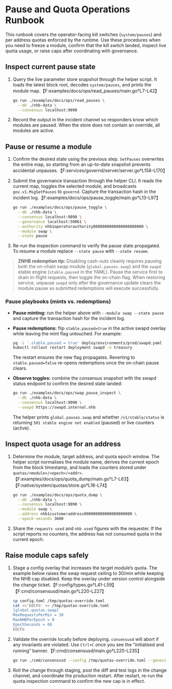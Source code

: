 # Pause and Quota Operations Runbook

This runbook covers the operator-facing kill switches (`system/pauses`) and per
address quotas enforced by the runtime. Use these procedures when you need to
freeze a module, confirm that the kill switch landed, inspect live quota usage,
or raise caps after coordinating with governance.

## Inspect current pause state

1. Query the live parameter store snapshot through the helper script. It loads
the latest block root, decodes `system/pauses`, and prints the module map.【F:examples/docs/ops/read_pauses/main.go†L7-L42】

   ```bash
   go run ./examples/docs/ops/read_pauses \
     --db ./nhb-data \
     --consensus localhost:9090
   ```

2. Record the output in the incident channel so responders know which modules
   are paused. When the store does not contain an override, all modules are
   active.

## Pause or resume a module

1. Confirm the desired state using the previous step. `SetPauses` overwrites the
   entire map, so starting from an up-to-date snapshot prevents accidental
   unpauses.【F:services/governd/server/server.go†L158-L170】
2. Submit the governance transaction through the helper CLI. It reads the
   current map, toggles the selected module, and broadcasts
   `gov.v1.MsgSetPauses` to `governd`. Capture the transaction hash in the
   incident log.【F:examples/docs/ops/pause_toggle/main.go†L13-L97】

   ```bash
   go run ./examples/docs/ops/pause_toggle \
     --db ./nhb-data \
     --consensus localhost:9090 \
     --governance localhost:50061 \
     --authority nhb1operatorauthority0000000000000000000000 \
     --module swap \
     --state pause
   ```

3. Re-run the inspection command to verify the pause state propagated. To resume
   a module replace `--state pause` with `--state resume`.

> **ZNHB redemption tip:** Disabling cash-outs cleanly requires pausing both the on-chain
> swap module (`global.pauses.swap`) and the `swapd` stable engine (`stable.paused` in
> the YAML). Pause the service first to drain in-flight requests, then toggle the
> on-chain flag. When restoring service, unpause `swapd` only after the governance
> update clears the module pause so submitted redemptions will execute successfully.

### Pause playbooks (mints vs. redemptions)

* **Pause minting:** run the helper above with `--module swap --state pause` and
  capture the transaction hash for the incident log.
* **Pause redemptions:** flip `stable.paused=true` in the active swapd overlay
  while leaving the mint flag untouched. For example:

  ```bash
  yq -i '.stable.paused = true' deploy/environments/prod/swapd.yaml
  kubectl rollout restart deployment swapd -n treasury
  ```

  The restart ensures the new flag propagates. Reverting to `stable.paused=false`
  re-opens redemptions once the on-chain pause clears.
* **Observe toggles:** combine the consensus snapshot with the swapd status
  endpoint to confirm the desired state landed:

  ```bash
  go run ./examples/docs/ops/swap_pause_inspect \
    --db ./nhb-data \
    --consensus localhost:9090 \
    --swapd https://swapd.internal.nhb
  ```

  The helper prints `global.pauses.swap` and whether `/v1/stable/status` is
  returning `501 stable engine not enabled` (paused) or live counters (active).

## Inspect quota usage for an address

1. Determine the module, target address, and quota epoch window. The helper
   script normalises the module name, derives the current epoch from the block
   timestamp, and loads the counters stored under `quotas/<module>/<epoch>/<addr>`.【F:examples/docs/ops/quota_dump/main.go†L7-L63】【F:native/system/quotas/store.go†L18-L74】

   ```bash
   go run ./examples/docs/ops/quota_dump \
     --db ./nhb-data \
     --consensus localhost:9090 \
     --module swap \
     --address nhb1customeraddress000000000000000000000 \
     --epoch-seconds 3600
   ```

2. Share the `requests used` and `nhb used` figures with the requester. If the
   script reports no counters, the address has not consumed quota in the current
   epoch.

## Raise module caps safely

1. Stage a config overlay that increases the target module’s quota. The example
   below raises the swap request ceiling to 30/min while keeping the NHB cap
   disabled. Keep the overlay under version control alongside the change ticket.【F:config/types.go†L41-L59】【F:cmd/consensusd/main.go†L220-L227】

   ```bash
   cp config.toml /tmp/quotas-override.toml
   cat <<'EOCFG' >> /tmp/quotas-override.toml
   [global.quotas.swap]
   MaxRequestsPerMin = 30
   MaxNHBPerEpoch = 0
   EpochSeconds = 60
   EOCFG
   ```

2. Validate the override locally before deploying. `consensusd` will abort if
   any invariants are violated. Use `Ctrl+C` once you see the “initialised and
   running” banner.【F:cmd/consensusd/main.go†L220-L235】

   ```bash
   go run ./cmd/consensusd --config /tmp/quotas-override.toml --genesis ./config/genesis.json
   ```

3. Roll the change through staging, post the diff and test logs in the change
   channel, and coordinate the production restart. After restart, re-run the
   quota inspection command to confirm the new cap is in effect.
